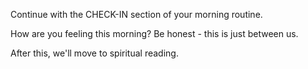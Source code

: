 Continue with the CHECK-IN section of your morning routine.

How are you feeling this morning? Be honest - this is just between us.

After this, we'll move to spiritual reading.